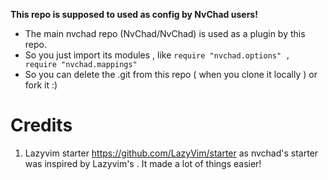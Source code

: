 **This repo is supposed to used as config by NvChad users!**

- The main nvchad repo (NvChad/NvChad) is used as a plugin by this repo.
- So you just import its modules , like `require "nvchad.options" , require "nvchad.mappings"`
- So you can delete the .git from this repo ( when you clone it locally ) or fork it :)

# Credits
1) Lazyvim starter https://github.com/LazyVim/starter as nvchad's starter was inspired by Lazyvim's . It made a lot of things easier!
